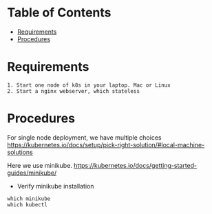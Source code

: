 Table of Contents
=================

   * [Requirements](#requirements)
   * [Procedures](#procedures)

# Requirements
```
1. Start one node of k8s in your laptop. Mac or Linux
2. Start a nginx webserver, which stateless
```

# Procedures

For single node deployment, we have multiple choices
https://kubernetes.io/docs/setup/pick-right-solution/#local-machine-solutions

Here we use minikube.
https://kubernetes.io/docs/getting-started-guides/minikube/

- Verify minikube installation
```
which minikube
which kubectl
```
